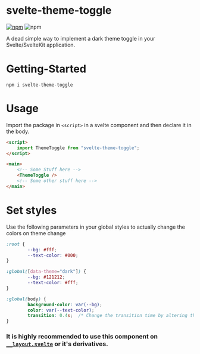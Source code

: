 # svelte-theme-toggle 

[![npm](https://img.shields.io/npm/v/svelte-theme-toggle)](https://www.npmjs.com/package/svelte-theme-toggle)
![npm](https://img.shields.io/npm/dt/svelte-theme-toggle?label=Downloads)

A dead simple way to implement a dark theme toggle in your Svelte/SvelteKit application. 

# Getting-Started
```
npm i svelte-theme-toggle
```

# Usage

Import the package in `<script>` in a svelte component and then declare it in the body.
```html
<script>
	import ThemeToggle from "svelte-theme-toggle";
</script>

<main>
	<!-- Some Stuff here -->
	<ThemeToggle />
	<!-- Some other stuff here -->
</main>
```

# Set styles

Use the following parameters in your global styles to actually change the colors on theme change
```css
:root {
        --bg: #fff;
        --text-color: #000;
}

:global([data-theme="dark"]) {
        --bg: #121212;
        --text-color: #fff;
}

:global(body) {
        background-color: var(--bg);
        color: var(--text-color);
        transition: 0.4s;  /* Change the transition time by altering this property */
}
```

### It is highly recommended to use this component on [`__layout.svelte`](https://kit.svelte.dev/docs#layouts) or it's derivatives.
